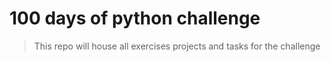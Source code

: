 # 100 days of python challenge

> This repo will house all exercises
  projects and tasks for the challenge
